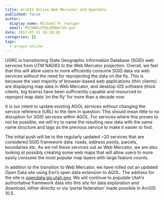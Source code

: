 ```yaml
---
title: ArcGIS Online Web Mercator and Opendata
published: false
author:
  display_name: Michael M. Foulger
  email: MICHAELFOULGER@utah.gov
date: 2017-07-31 19:10:45
categories: []
tags:
  - arcgis online
---
```


UGRC is transitioning State Geographic Information Database (SGID) web services from UTM NAD83 to the Web Mercator projection.  Overall, we feel that this will allow users to more efficiently consume SGID data via web services without the need for reprojecting the data on the fly. This is because the vast majority of browser-based web applications (thin clients) are displaying map data in Web Mercator, and desktop GIS software (thick clients, big brains) have been sufficiently capable and resourced to reproject map data ‘on the fly’ for more than a decade now.

It is our intent to update existing AGOL services without changing the service reference (URL) to the item in question.  This should mean little to no disruption for SGID services within AGOL.  For services where this proves to not be possible, we will try to name the resulting new data with the same name structure and tags as the previous service to make it easier to find.

The initial push will be to the regularly updated ~20 services that are considered SGID framework data: roads, address points, parcels, boundaries etc.  As we roll these services out as Web Mercator, we are also looking at possibly creating some web maps that will allow users to more easily consume the most popular map layers with large feature counts.

In addition to the transition to Web Mercator, we have rolled out an updated Open Data site using Esri’s open data extension to AGOL.  The address for the site is [opendata.gis.utah.gov](https://opendata.gis.utah.gov/).  We will continue to populate Utah’s authoritative framework data into this site for data exploration and download, either directly or via ‘portal federation’ made possible in ArcGIS 10.5.
